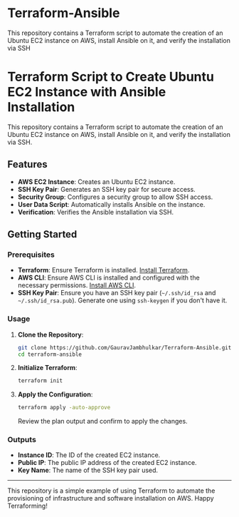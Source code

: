# Terraform-Ansible
This repository contains a Terraform script to automate the creation of an Ubuntu EC2 instance on AWS, install Ansible on it, and verify the installation via SSH

# Terraform Script to Create Ubuntu EC2 Instance with Ansible Installation

This repository contains a Terraform script to automate the creation of an Ubuntu EC2 instance on AWS, install Ansible on it, and verify the installation via SSH.

## Features

- **AWS EC2 Instance**: Creates an Ubuntu EC2 instance.
- **SSH Key Pair**: Generates an SSH key pair for secure access.
- **Security Group**: Configures a security group to allow SSH access.
- **User Data Script**: Automatically installs Ansible on the instance.
- **Verification**: Verifies the Ansible installation via SSH.

## Getting Started

### Prerequisites

- **Terraform**: Ensure Terraform is installed. [Install Terraform](https://learn.hashicorp.com/tutorials/terraform/install-cli).
- **AWS CLI**: Ensure AWS CLI is installed and configured with the necessary permissions. [Install AWS CLI](https://docs.aws.amazon.com/cli/latest/userguide/install-cliv2.html).
- **SSH Key Pair**: Ensure you have an SSH key pair (`~/.ssh/id_rsa` and `~/.ssh/id_rsa.pub`). Generate one using `ssh-keygen` if you don't have it.

### Usage

1. **Clone the Repository**:
    ```sh
    git clone https://github.com/GauravJambhulkar/Terraform-Ansible.git
    cd terraform-ansible
    ```

2. **Initialize Terraform**:
    ```sh
    terraform init
    ```

3. **Apply the Configuration**:
    ```sh
    terraform apply -auto-approve
    ```
    Review the plan output and confirm to apply the changes.

### Outputs

- **Instance ID**: The ID of the created EC2 instance.
- **Public IP**: The public IP address of the created EC2 instance.
- **Key Name**: The name of the SSH key pair used.

---

This repository is a simple example of using Terraform to automate the provisioning of infrastructure and software installation on AWS. Happy Terraforming!
